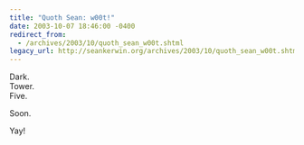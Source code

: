 ```yaml
---
title: "Quoth Sean: w00t!"
date: 2003-10-07 18:46:00 -0400
redirect_from:
  - /archives/2003/10/quoth_sean_w00t.shtml
legacy_url: http://seankerwin.org/archives/2003/10/quoth_sean_w00t.shtml
---
```

<p>Dark.<br />
Tower.<br />
Five.</p>

<p>Soon.</p>

<p>Yay!</p>
